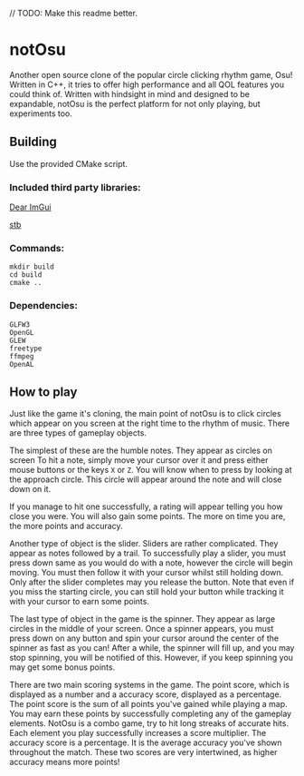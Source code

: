// TODO: Make this readme better.

# notOsu

Another open source clone of the popular circle clicking rhythm game, Osu!
Written in C++, it tries to offer high performance and all QOL features you could think of. Written with hindsight in
mind and designed to be expandable, notOsu is the perfect platform for not only playing, but experiments too.

## Building

Use the provided CMake script.

### Included third party libraries:
[Dear ImGui](https://github.com/ocornut/imgui/)

[stb](https://github.com/nothings/stb)


### Commands:

```
mkdir build
cd build
cmake ..
```

### Dependencies:

```
GLFW3
OpenGL
GLEW
freetype
ffmpeg
OpenAL
```

## How to play

Just like the game it's cloning, the main point of notOsu is to click circles which appear on you screen at the right
time to the rhythm of music. There are three types of gameplay objects.

The simplest of these are the humble notes. They appear as circles on screen To hit a note, simply move your cursor over
it and press either mouse buttons or the keys ```X``` or ```Z```. You will know when to press by looking at the approach
circle. This circle will appear around the note and will close down on it.

If you manage to hit one successfully, a rating will appear telling you how close you were. You will also gain some
points. The more on time you are, the more points and accuracy.

Another type of object is the slider. Sliders are rather complicated. They appear as notes followed by a trail. To
successfully play a slider, you must press down same as you would do with a note, however the circle will begin moving.
You must then follow it with your cursor whilst still holding down. Only after the slider completes may you release the
button. Note that even if you miss the starting circle, you can still hold your button while tracking it with your
cursor to earn some points.

The last type of object in the game is the spinner. They appear as large circles in the middle of your screen. Once a
spinner appears, you must press down on any button and spin your cursor around the center of the spinner as fast as you
can! After a while, the spinner will fill up, and you may stop spinning, you will be notified of this. However, if you
keep spinning you may get some bonus points.

There are two main scoring systems in the game. The point score, which is displayed as a number and a accuracy score,
displayed as a percentage. The point score is the sum of all points you've gained while playing a map. You may earn
these points by successfully completing any of the gameplay elements. NotOsu is a combo game, try to hit long streaks of
accurate hits. Each element you play successfully increases a score multiplier. The accuracy score is a percentage. It
is the average accuracy you've shown throughout the match. These two scores are very intertwined, as higher accuracy
means more points! 
